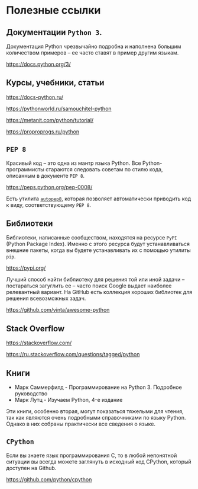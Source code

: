 # Полезные ссылки

## Документации `Python 3`. 
Документация Python чрезвычайно подробна и наполнена большим количеством примеров – ее часто ставят в пример другим языкам.

https://docs.python.org/3/

## Курсы, учебники, статьи

https://docs-python.ru/

https://pythonworld.ru/samouchitel-python

https://metanit.com/python/tutorial/

https://proproprogs.ru/python

## `PEP 8`
Красивый код – это одна из мантр языка Python. Все Python-программисты стараются следовать советам по стилю кода, описанным в документе `PEP 8`.

https://peps.python.org/pep-0008/

Есть утилита [`autopep8`](https://pypi.org/project/autopep8/), которая позволяет автоматически приводить код к виду, соответствующему `PEP 8`.

## Библиотеки
Библиотеки, написанные сообществом, находятся на ресурсе `PyPI` (Python Package Index). Именно с этого ресурса будут устанавливаться внешние пакеты, когда вы будете устанавливать их с помощью утилиты `pip`.

https://pypi.org/

Лучший способ найти библиотеку для решения той или иной задачи – постараться загуглить ее – часто поиск Google выдает наиболее релевантный вариант. На GitHub есть коллекция хороших библиотек для решения всевозможных задач.

https://github.com/vinta/awesome-python

## Stack Overflow

https://stackoverflow.com/

https://ru.stackoverflow.com/questions/tagged/python

## Книги
* Марк Саммерфилд - Программирование на Python 3. Подробное руководство
* Марк Лутц - Изучаем Python, 4-е издание

Эти книги, особенно вторая, могут показаться тяжелыми для чтения, так как являются очень подробными справочниками по языку Python. Однако в них собраны практически все сведения о языке.

## `CPython`
Если вы знаете язык программирования C, то в любой непонятной ситуации вы всегда можете заглянуть в исходный код CPython, который доступен на Github.

https://github.com/python/cpython
